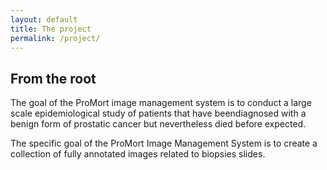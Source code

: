 ```yaml
---
layout: default
title: The project
permalink: /project/
---
```


## From the root

The goal of the ProMort image management system is to conduct a large scale epidemiological study of patients that have beendiagnosed with a benign form of prostatic cancer but nevertheless died before expected.

The specific goal of the ProMort Image Management System is to create a collection of fully annotated images related to biopsies slides.
